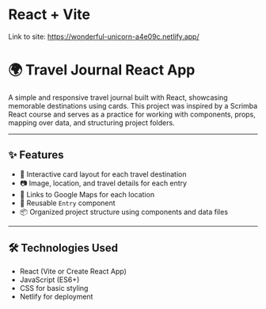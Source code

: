 # React + Vite
Link to site: https://wonderful-unicorn-a4e09c.netlify.app/
# 🌍 Travel Journal React App

A simple and responsive travel journal built with React, showcasing memorable destinations using cards. This project was inspired by a Scrimba React course and serves as a practice for working with components, props, mapping over data, and structuring project folders.

---

## ✨ Features

- 📍 Interactive card layout for each travel destination
- 📷 Image, location, and travel details for each entry
- 🔗 Links to Google Maps for each location
- 🧱 Reusable `Entry` component
- 📦 Organized project structure using components and data files

---


## 🛠️ Technologies Used

- React (Vite or Create React App)
- JavaScript (ES6+)
- CSS for basic styling
- Netlify for deployment

